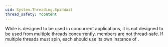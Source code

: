 ```yaml
---
uid: System.Threading.SpinWait
thread_safety: *content
---
```


While <xref href="System.Threading.SpinWait"></xref> is designed to be used in concurrent applications, it is not designed to be used from multiple threads concurrently. <xref href="System.Threading.SpinWait"></xref> members are not thread-safe. If multiple threads must spin, each should use its own instance of <xref href="System.Threading.SpinWait"></xref>.


